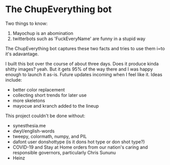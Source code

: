 # The ChupEverything bot

Two things to know:

1. Mayochup is an abomination
2. twitterbots such as 'FuckEveryName' are funny in a stupid way

The ChupEverything bot captures these two facts and tries to use them i=to it's adavantage.

I built this bot over the course of about three days. Does it produce kinda shitty images? yeah. But it gets 95% of the way there and I was happy enough to launch it as-is.
Future updates incoming when I feel like it. Ideas include:

* better color replacement
* collecting short trends for later use
* more skeletons
* mayocue and kranch added to the lineup

This project couldn't be done without:

* synesthesia.me
* dwyl/english-words
* tweepy, colormath, numpy, and PIL
* dafont user donshottype (is it dons hot type or don shot type?)
* COVID-19 and Stay at Home orders from our nation's caring and responsible governors, particularly Chris Sununu
* Heinz
